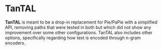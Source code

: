 TanTAL
======

**TanTAL** is meant to be a drop-in replacement for Pie/PaPie with a simplified API, removing paths that were tested in both
but which did not show any improvement over some other configurations. TanTAL also includes other options, specifically
regarding how text is encoded through n-gram encoders.